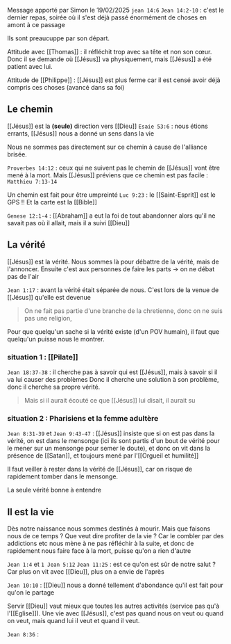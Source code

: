 Message apporté par Simon le 19/02/2025
`jean 14:6`
`Jean 14:2-10` : c'est le dernier repas, soirée où il s'est déjà passé énormément de choses en amont à ce passage

Ils sont preaucuppe par son départ.

Attitude avec [[Thomas]] : il réfléchit trop avec sa tête et non son cœur. Donc il se demande où [[Jésus]] va physiquement, mais [[Jésus]] a été patient avec lui.

Attitude de [[Philippe]] : [[Jésus]] est plus ferme car il est censé avoir déjà compris ces choses (avancé dans sa foi)
## Le chemin
[[Jésus]] est la **(seule)** direction vers [[Dieu]]
`Esaie 53:6` : nous étions errants, [[Jésus]] nous a donné un sens dans la vie

Nous ne sommes pas directement sur ce chemin à cause de l'alliance brisée.

`Proverbes 14:12` : ceux qui ne suivent pas le chemin de [[Jésus]] vont être mené à la mort.
Mais [[Jésus]] préviens que ce chemin est pas facile :  `Matthieu 7:13-14`

Un chemin est fait pour être umpreinté
`Luc 9:23` : le [[Saint-Esprit]] est le GPS !! Et la carte est la [[Bible]]

`Genese 12:1-4` : [[Abraham]] a eut la foi de tout abandonner alors qu'il ne savait pas où il allait, mais il a suivi [[Dieu]]
## La vérité
[[Jésus]] est la vérité.
Nous sommes là pour débattre de la vérité, mais de l'annoncer. Ensuite c'est aux personnes de faire les parts
-> on ne débat pas de l'air

`Jean 1:17` : avant la vérité était séparée de nous. C'est lors de la venue de [[Jésus]] qu'elle est devenue

> On ne fait pas partie d'une branche de la chretienne, donc on ne suis pas une religion, 

Pour que quelqu'un sache si la vérité existe (d'un POV humain), il faut que quelqu'un puisse nous le montrer.
### situation 1 : [[Pilate]]
`Jean 18:37-38` : il cherche pas à savoir qui est [[Jésus]], mais à savoir si il va lui causer des problèmes
Donc il cherche une solution à son problème, donc il cherche sa propre vérité.

> Mais si il aurait écouté ce que [[Jésus]] lui disait, il aurait su
### situation 2 : Pharisiens et la femme adultère 
`Jean 8:31-39` et `Jean 9:43-47` : [[Jésus]] insiste que si on est pas dans la vérité, on est dans le mensonge (ici ils sont partis d'un bout de vérité pour le mener sur un mensonge pour semer le doute), et donc on vit dans la présence de [[Satan]], et toujours mené par l'[[Orgueil et humilité]]

Il faut veiller à rester dans la vérité de [[Jésus]], car on risque de rapidement tomber dans le mensonge.

La seule vérité bonne à entendre
## Il est la vie
Dès notre naissance nous sommes destinés à mourir. Mais que faisons nous de ce temps ?
Que veut dire profiter de la vie ? Car le combler par des addictions etc nous mène à ne pas réfléchir à la suite, et donc de rapidement nous faire face à la mort, puisse qu'on a rien d'autre

`Jean 1:4` et `1 Jean 5:12`
`Jean 11:25` : est ce qu'on est sûr de notre salut ? Car plus on vit avec [[Dieu]], plus on a envie de l'après

`Jean 10:10` : [[Dieu]] nous a donné tellement d'abondance qu'il est fait pour qu'on le partage

Servir [[Dieu]] vaut mieux que toutes les autres activités (service pas qu'à l'[[Eglise]]).
Une vie avec [[Jésus]], c'est pas quand nous on veut ou quand on veut, mais quand lui il veut et quand il veut.

`Jean 8:36` :